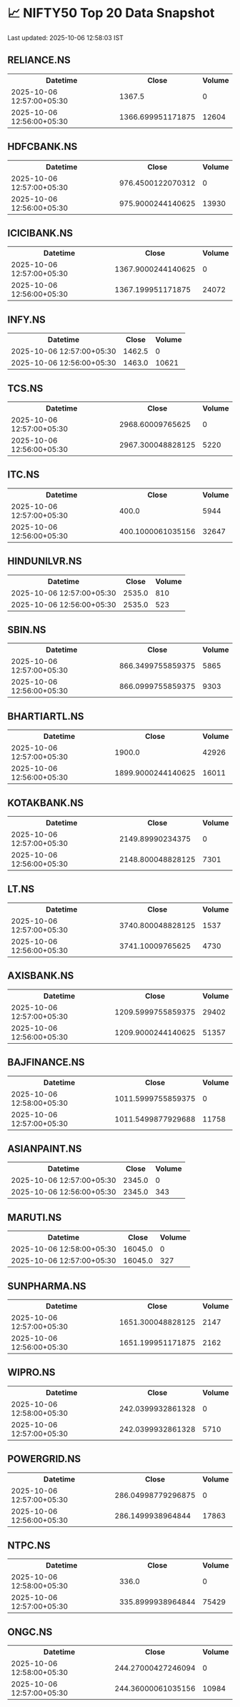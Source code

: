 # 📈 NIFTY50 Top 20 Data Snapshot

Last updated: 2025-10-06 12:58:03 IST

## RELIANCE.NS

<table>
  <tr><th>Datetime</th><th>Close</th><th>Volume</th></tr>
  <tr><td>2025-10-06 12:57:00+05:30</td><td>1367.5</td><td>0</td></tr>
  <tr><td>2025-10-06 12:56:00+05:30</td><td>1366.699951171875</td><td>12604</td></tr>
</table>

## HDFCBANK.NS

<table>
  <tr><th>Datetime</th><th>Close</th><th>Volume</th></tr>
  <tr><td>2025-10-06 12:57:00+05:30</td><td>976.4500122070312</td><td>0</td></tr>
  <tr><td>2025-10-06 12:56:00+05:30</td><td>975.9000244140625</td><td>13930</td></tr>
</table>

## ICICIBANK.NS

<table>
  <tr><th>Datetime</th><th>Close</th><th>Volume</th></tr>
  <tr><td>2025-10-06 12:57:00+05:30</td><td>1367.9000244140625</td><td>0</td></tr>
  <tr><td>2025-10-06 12:56:00+05:30</td><td>1367.199951171875</td><td>24072</td></tr>
</table>

## INFY.NS

<table>
  <tr><th>Datetime</th><th>Close</th><th>Volume</th></tr>
  <tr><td>2025-10-06 12:57:00+05:30</td><td>1462.5</td><td>0</td></tr>
  <tr><td>2025-10-06 12:56:00+05:30</td><td>1463.0</td><td>10621</td></tr>
</table>

## TCS.NS

<table>
  <tr><th>Datetime</th><th>Close</th><th>Volume</th></tr>
  <tr><td>2025-10-06 12:57:00+05:30</td><td>2968.60009765625</td><td>0</td></tr>
  <tr><td>2025-10-06 12:56:00+05:30</td><td>2967.300048828125</td><td>5220</td></tr>
</table>

## ITC.NS

<table>
  <tr><th>Datetime</th><th>Close</th><th>Volume</th></tr>
  <tr><td>2025-10-06 12:57:00+05:30</td><td>400.0</td><td>5944</td></tr>
  <tr><td>2025-10-06 12:56:00+05:30</td><td>400.1000061035156</td><td>32647</td></tr>
</table>

## HINDUNILVR.NS

<table>
  <tr><th>Datetime</th><th>Close</th><th>Volume</th></tr>
  <tr><td>2025-10-06 12:57:00+05:30</td><td>2535.0</td><td>810</td></tr>
  <tr><td>2025-10-06 12:56:00+05:30</td><td>2535.0</td><td>523</td></tr>
</table>

## SBIN.NS

<table>
  <tr><th>Datetime</th><th>Close</th><th>Volume</th></tr>
  <tr><td>2025-10-06 12:57:00+05:30</td><td>866.3499755859375</td><td>5865</td></tr>
  <tr><td>2025-10-06 12:56:00+05:30</td><td>866.0999755859375</td><td>9303</td></tr>
</table>

## BHARTIARTL.NS

<table>
  <tr><th>Datetime</th><th>Close</th><th>Volume</th></tr>
  <tr><td>2025-10-06 12:57:00+05:30</td><td>1900.0</td><td>42926</td></tr>
  <tr><td>2025-10-06 12:56:00+05:30</td><td>1899.9000244140625</td><td>16011</td></tr>
</table>

## KOTAKBANK.NS

<table>
  <tr><th>Datetime</th><th>Close</th><th>Volume</th></tr>
  <tr><td>2025-10-06 12:57:00+05:30</td><td>2149.89990234375</td><td>0</td></tr>
  <tr><td>2025-10-06 12:56:00+05:30</td><td>2148.800048828125</td><td>7301</td></tr>
</table>

## LT.NS

<table>
  <tr><th>Datetime</th><th>Close</th><th>Volume</th></tr>
  <tr><td>2025-10-06 12:57:00+05:30</td><td>3740.800048828125</td><td>1537</td></tr>
  <tr><td>2025-10-06 12:56:00+05:30</td><td>3741.10009765625</td><td>4730</td></tr>
</table>

## AXISBANK.NS

<table>
  <tr><th>Datetime</th><th>Close</th><th>Volume</th></tr>
  <tr><td>2025-10-06 12:57:00+05:30</td><td>1209.5999755859375</td><td>29402</td></tr>
  <tr><td>2025-10-06 12:56:00+05:30</td><td>1209.9000244140625</td><td>51357</td></tr>
</table>

## BAJFINANCE.NS

<table>
  <tr><th>Datetime</th><th>Close</th><th>Volume</th></tr>
  <tr><td>2025-10-06 12:58:00+05:30</td><td>1011.5999755859375</td><td>0</td></tr>
  <tr><td>2025-10-06 12:57:00+05:30</td><td>1011.5499877929688</td><td>11758</td></tr>
</table>

## ASIANPAINT.NS

<table>
  <tr><th>Datetime</th><th>Close</th><th>Volume</th></tr>
  <tr><td>2025-10-06 12:57:00+05:30</td><td>2345.0</td><td>0</td></tr>
  <tr><td>2025-10-06 12:56:00+05:30</td><td>2345.0</td><td>343</td></tr>
</table>

## MARUTI.NS

<table>
  <tr><th>Datetime</th><th>Close</th><th>Volume</th></tr>
  <tr><td>2025-10-06 12:58:00+05:30</td><td>16045.0</td><td>0</td></tr>
  <tr><td>2025-10-06 12:57:00+05:30</td><td>16045.0</td><td>327</td></tr>
</table>

## SUNPHARMA.NS

<table>
  <tr><th>Datetime</th><th>Close</th><th>Volume</th></tr>
  <tr><td>2025-10-06 12:57:00+05:30</td><td>1651.300048828125</td><td>2147</td></tr>
  <tr><td>2025-10-06 12:56:00+05:30</td><td>1651.199951171875</td><td>2162</td></tr>
</table>

## WIPRO.NS

<table>
  <tr><th>Datetime</th><th>Close</th><th>Volume</th></tr>
  <tr><td>2025-10-06 12:58:00+05:30</td><td>242.0399932861328</td><td>0</td></tr>
  <tr><td>2025-10-06 12:57:00+05:30</td><td>242.0399932861328</td><td>5710</td></tr>
</table>

## POWERGRID.NS

<table>
  <tr><th>Datetime</th><th>Close</th><th>Volume</th></tr>
  <tr><td>2025-10-06 12:57:00+05:30</td><td>286.04998779296875</td><td>0</td></tr>
  <tr><td>2025-10-06 12:56:00+05:30</td><td>286.1499938964844</td><td>17863</td></tr>
</table>

## NTPC.NS

<table>
  <tr><th>Datetime</th><th>Close</th><th>Volume</th></tr>
  <tr><td>2025-10-06 12:58:00+05:30</td><td>336.0</td><td>0</td></tr>
  <tr><td>2025-10-06 12:57:00+05:30</td><td>335.8999938964844</td><td>75429</td></tr>
</table>

## ONGC.NS

<table>
  <tr><th>Datetime</th><th>Close</th><th>Volume</th></tr>
  <tr><td>2025-10-06 12:58:00+05:30</td><td>244.27000427246094</td><td>0</td></tr>
  <tr><td>2025-10-06 12:57:00+05:30</td><td>244.36000061035156</td><td>10984</td></tr>
</table>

